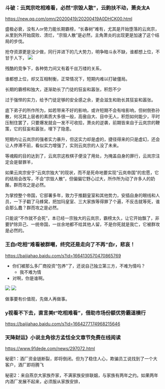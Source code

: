 ### 斗破：云岚宗吃相难看，必然“宗毁人散”，云韵扶不动，萧炎太A
https://new.qq.com/omn/20200419/20200419A0DHCK00.html

盛极必衰，没有人or势力能长期霸榜，“长春树”难有，尤其是开始堕落的云岚宗，从里到外开始腐败、溃烂，“宗毁人散”是必然，主角萧炎的出现更是加速了这个结局的步伐。

抢夺资源更是没少做，同行并进下的几大势力，明争暗斗永不缺，谁都想上位，不甘于人下，
![](https://inews.gtimg.com/newsapp_bt/0/11608007437/1000)

残酷的竞争下，各种势力间又有着千丝万缕的关系，

谁都想上位，却又互相制衡，正常情况下，短期内难以打破僵局。

长期的霸榜和独大，逐渐助长了门徒的狂妄和嚣张，积怨不少

过于强悍的实力，给予门徒足够的安全感之余，更会滋生和助长其狂妄和嚣张。

底下弟子的所作所为，如若带来不好的影响，或许短期不会有啥影响，但树倒弥孙散，何况其上层者的素质大多很一般，高傲自大、目中无人，积怨如何能少，平时压制住罢了，只要爆发就会一发不可收拾，萧炎的逆袭，前期皆来自于云岚宗的鞭策，它的狂妄和嚣张，埋下了隐患。

短期内让云岚宗的强者实力暴升，但这实力却是虚的，捷径得来的只是虚幻，还会让人停滞不前，看似实力增强了，实则云岚宗的人没了未来。

等魂殿的目的达到了，云岚宗这枚棋子便没了用处，为掩盖自身的罪行，云岚宗注定会是替罪羊，

如果云岚宗安于“云岚宗独大”的现状，而不是死命地要实现“云岚帝国”的宏愿，它的结局会改写，不会“宗毁人散”，但偏偏它野心过大，所作所为动了许多人的奶酪，群而攻之是必然。

为掌控整个帝国，它部署多年，致力于推翻皇室和其他势力，安插自身的眼线和人员，一下子戳了马蜂窝，把加玛皇室、三大家族等得罪了个遍，不反击就等死，谁会那么蠢？群而攻之是必然。

只能说“不作就不会死”，本已经一宗独大的云岚宗，霸榜太久，让它开始飘了，非要铲除异己、一统帝国，一丝余地都不给其他人留，不是你死就是我亡，它被群攻是必然的。

### 王自r吃相”难看被群嘲，终究还是走向了不再“自r，悲哀！
https://baijiahao.baidu.com/s?id=1664130570470865769

- 你们被那么多厂商投资“包养"了，还说自己独立第三方，不难为情吗？
  - 我不难为情
- 对啊，你是谁啊。
<img src="https://pics7.baidu.com/feed/314e251f95cad1c88cbfff38aca1e20fc83d51ca.jpeg?token=a247c5952f008df013b070897a5f0d55">

<img src="https://pic1.zhimg.com/v2-293f5313626774ae31e4dc2e9ff9f918.jpg">

做事要有价值观，先做人再做事。

### y视看不下去，直言美t“吃相难看”，借助市场份额优势霸道横行
https://baijiahao.baidu.com/s?id=1664277174968215646

### 天降财运》小说主角徐方孟恬全文章节免费在线阅读
https://www.91dede.com/news/297072.html

秘密1：酒厂资金链断裂，即将倒闭。但为了稳住人心，欺骗员工说找到了一个大客户，酒厂即将腾飞

秘密2：来自燕京大家族乔家，不满家族安排联姻，与家族有两年之约。如果两年内酒厂发展不起来，必须服从家族安排，
